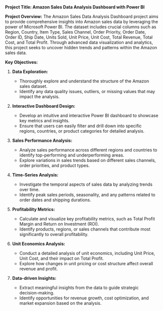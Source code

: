 **Project Title: Amazon Sales Data Analysis Dashboard with Power BI**

**Project Overview:**
The Amazon Sales Data Analysis Dashboard project aims to provide comprehensive insights into Amazon sales data by leveraging the power of Microsoft Power BI. The dataset includes crucial columns such as Region, Country, Item Type, Sales Channel, Order Priority, Order Date, Order ID, Ship Date, Units Sold, Unit Price, Unit Cost, Total Revenue, Total Cost, and Total Profit. Through advanced data visualization and analytics, this project seeks to uncover hidden trends and patterns within the Amazon sales data.

**Key Objectives:**

1. **Data Exploration:**
   - Thoroughly explore and understand the structure of the Amazon sales dataset.
   - Identify any data quality issues, outliers, or missing values that may impact the analysis.

2. **Interactive Dashboard Design:**
   - Develop an intuitive and interactive Power BI dashboard to showcase key metrics and insights.
   - Ensure that users can easily filter and drill down into specific regions, countries, or product categories for detailed analysis.

3. **Sales Performance Analysis:**
   - Analyze sales performance across different regions and countries to identify top-performing and underperforming areas.
   - Explore variations in sales trends based on different sales channels, order priorities, and product types.

4. **Time-Series Analysis:**
   - Investigate the temporal aspects of sales data by analyzing trends over time.
   - Identify peak sales periods, seasonality, and any patterns related to order dates and shipping durations.

5. **Profitability Metrics:**
   - Calculate and visualize key profitability metrics, such as Total Profit Margin and Return on Investment (ROI).
   - Identify products, regions, or sales channels that contribute most significantly to overall profitability.

6. **Unit Economics Analysis:**
   - Conduct a detailed analysis of unit economics, including Unit Price, Unit Cost, and their impact on Total Profit.
   - Explore how changes in unit pricing or cost structure affect overall revenue and profit.

7. **Data-driven Insights:**
   - Extract meaningful insights from the data to guide strategic decision-making.
   - Identify opportunities for revenue growth, cost optimization, and market expansion based on the analysis.



